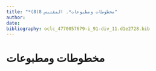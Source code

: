 ```yaml
---
title: "*مخطوطات ومطبوعات*. المقتبس 8(8)"
author: 
date: 
bibliography: oclc_4770057679-i_91-div_11.d1e2728.bib
---
```




#  مخطوطات ومطبوعات 

